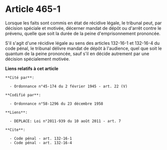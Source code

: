 # Article 465-1

Lorsque les faits sont commis en état de récidive légale, le tribunal peut, par décision spéciale et motivée, décerner mandat
de dépôt ou d'arrêt contre le prévenu, quelle que soit la durée de la peine d'emprisonnement prononcée.

S'il s'agit d'une récidive légale au sens des articles 132-16-1 et 132-16-4 du code pénal, le tribunal délivre mandat de
dépôt à l'audience, quel que soit le quantum de la peine prononcée, sauf s'il en décide autrement par une décision
spécialement motivée.

**Liens relatifs à cet article**

	**Cité par**:

	  - Ordonnance n°45-174 du 2 février 1945 - art. 22 (V)

	**Codifié par**:

	  - Ordonnance n°58-1296 du 23 décembre 1958

	**Liens**:

	  - DEPLACE: Loi n°2011-939 du 10 août 2011 - art. 7

	**Cite**:

	  - Code pénal - art. 132-16-1
	  - Code pénal - art. 132-16-4
